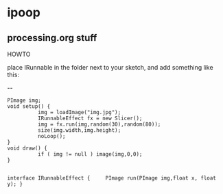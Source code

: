 # ipoop
processing.org stuff
-- 
HOWTO

place IRunnable in the folder next to your sketch, and add something like this:

--


    PImage img;
    void setup() { 
    		  img = loadImage("img.jpg");
    		  IRunnableEffect fx = new Slicer();
    		  img = fx.run(img,random(30),random(80));
    		  size(img.width,img.height);
    		  noLoop();
    }
    void draw() { 
    		  if ( img != null ) image(img,0,0);
    }
    
    
    interface IRunnableEffect { 	PImage run(PImage img,float x, float y); }
